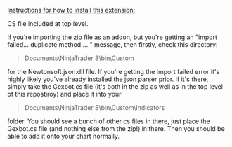 [Instructions for how to install this extension:](https://www.youtube.com/watch?v=Ti0WFwj6CS8&ab_channel=TraderOracle)

CS file included at top level.

If you're importing the zip file as an addon, but you're getting an "import failed... duplicate method ... " message, then firstly, check this directory:

> Documents\NinjaTrader 8\bin\Custom

for the Newtonsoft.json.dll file. If you're getting the import failed error it's highly likely you've already installed the json parser prior.
If it's there, simply take the Gexbot.cs file (it's both in the zip as well as in the top level of this repostiroy) and place it into your

> Documents\NinjaTrader 8\bin\Custom\Indicators

folder. You should see a bunch of other cs files in there, just place the Gexbot.cs file (and nothing else from the zip!) in there. Then you should be able to add it onto your chart normally.
